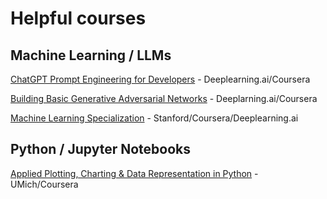 # Helpful courses

## Machine Learning / LLMs

[ChatGPT Prompt Engineering for Developers](https://www.coursera.org/learn/chatgpt-prompt-engineering-for-developers-project) - Deeplearning.ai/Coursera

[Building Basic Generative Adversarial Networks](https://www.coursera.org/learn/build-basic-generative-adversarial-networks-gans) - Deeplarning.ai/Coursera

[Machine Learning Specialization](https://www.coursera.org/specializations/machine-learning-introduction) - Stanford/Coursera/Deeplearning.ai


## Python / Jupyter Notebooks

[Applied Plotting, Charting & Data Representation in Python](https://www.coursera.org/learn/python-plotting) - UMich/Coursera